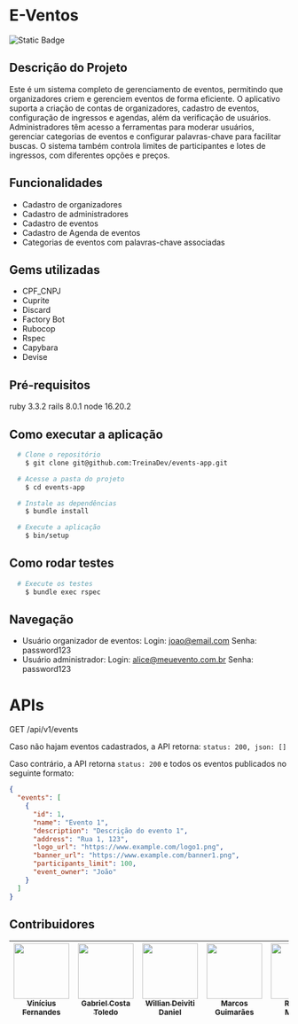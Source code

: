 # E-Ventos

![Static Badge](https://img.shields.io/badge/Ruby_3.3.2-CC342D?style=for-the-badge&logo=ruby&logoColor=white)

## Descrição do Projeto

Este é um sistema completo de gerenciamento de eventos, permitindo que organizadores criem e gerenciem eventos de forma eficiente. O aplicativo suporta a criação de contas de organizadores, cadastro de eventos, configuração de ingressos e agendas, além da verificação de usuários. Administradores têm acesso a ferramentas para moderar usuários, gerenciar categorias de eventos e configurar palavras-chave para facilitar buscas. O sistema também controla limites de participantes e lotes de ingressos, com diferentes opções e preços.

## Funcionalidades

- Cadastro de organizadores
- Cadastro de administradores
- Cadastro de eventos
- Cadastro de Agenda de eventos
- Categorias de eventos com palavras-chave associadas

## Gems utilizadas

- CPF_CNPJ
- Cuprite
- Discard
- Factory Bot
- Rubocop
- Rspec
- Capybara
- Devise

## Pré-requisitos

ruby 3.3.2
rails 8.0.1
node 16.20.2

## Como executar a aplicação

```bash
  # Clone o repositório
    $ git clone git@github.com:TreinaDev/events-app.git

  # Acesse a pasta do projeto
    $ cd events-app

  # Instale as dependências
    $ bundle install

  # Execute a aplicação
    $ bin/setup
```

## Como rodar testes

```bash
  # Execute os testes
    $ bundle exec rspec
```

## Navegação

- Usuário organizador de eventos:
  Login: joao@email.com
  Senha: password123
- Usuário administrador:
  Login: alice@meuevento.com.br
  Senha: password123

# APIs

GET /api/v1/events

Caso não hajam eventos cadastrados, a API retorna:
`status: 200, json: []`

Caso contrário, a API retorna `status: 200` e todos os eventos publicados no seguinte formato:

```json
{
  "events": [
    {
      "id": 1,
      "name": "Evento 1",
      "description": "Descrição do evento 1",
      "address": "Rua 1, 123",
      "logo_url": "https://www.example.com/logo1.png",
      "banner_url": "https://www.example.com/banner1.png",
      "participants_limit": 100,
      "event_owner": "João"
    }
  ]
}
```

## Contribuidores

| [<img src="https://avatars.githubusercontent.com/u/62516296?v=4" width=100> <br> <sub>Vinícius Fernandes</sub>](https://github.com/viniciusfer01) | [<img src="https://avatars.githubusercontent.com/u/133027507?v=4" width=100> <br> <sub>Gabriel Costa Toledo</sub>](https://github.com/gctoledo) | [<img src="https://avatars.githubusercontent.com/u/145959872?v=4" width=100> <br> <sub>Willian Deiviti Daniel</sub>](https://github.com/WillianDDaniel) | [<img src="https://avatars.githubusercontent.com/u/102266797?v=4" width=100> <br> <sub>Marcos Guimarães</sub>](https://github.com/marcos-grocha) | [<img src="https://avatars.githubusercontent.com/u/65390774?v=4" width=100> <br> <sub>Rodrigo Moreno</sub>](https://github.com/rmoreno-w) | [<img src="https://avatars.githubusercontent.com/u/140606120?v=4" width=100> <br> <sub>Fábio Mizo Guti</sub>](https://github.com/Fabio-k) |
| :-----------------------------------------------------------------------------------------------------------------------------------------------: | :---------------------------------------------------------------------------------------------------------------------------------------------: | :-----------------------------------------------------------------------------------------------------------------------------------------------------: | :----------------------------------------------------------------------------------------------------------------------------------------------: | :---------------------------------------------------------------------------------------------------------------------------------------: | :---------------------------------------------------------------------------------------------------------------------------------------: |
